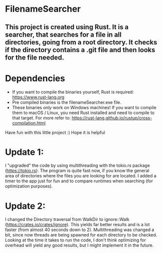 # FilenameSearcher

## This project is created using Rust. It is a searcher, that searches for a file in all directories, going from a root directory. It checks if the directory contains a .git file and then looks for the file needed.

# Dependencies
* If you want to compile the binaries yourself, Rust is required: https://www.rust-lang.org
* Pre compiled binaries is the filenameSearcher.exe file.
* These binaries *only* work on Windows machines! If you want to compile them to macOS / Linux, you need Rust installed and need to compile to that target. For more refer to: https://rust-lang.github.io/rustup/cross-compilation.html

Have fun with this little project :) Hope it is helpful

# Update 1:
I "upgraded" the code by using multithreading with the tokio.rs package (https://tokio.rs). The program is quite fast now, if you know the general area of directories where the files you are looking for are located. I added a timer to the app just for fun and to compare runtimes when searching (for optimization purposes). 

# Update 2:
I changed the Directory traversal from WalkDir to ignore::Walk (https://crates.io/crates/ignore). This yields far better results and is a lot faster (from almost 40 seconds down to 2). Multithreading was changed a bit, since now threads are being spawned for each directory to be checked. Looking at the time it takes to run the code, I don't think optimizing for overhead will yield any good results, but I might implement it in the future.
